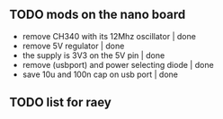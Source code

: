 ## TODO mods on the nano board
- remove CH340 with its 12Mhz oscillator | done
- remove 5V regulator | done
- the supply is 3V3 on the 5V pin | done
- remove (usbport) and power selecting diode | done
- save 10u and 100n cap on usb port | done

## TODO list for raey
